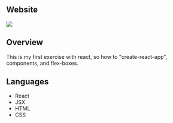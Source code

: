 
## Website

![](https://res.cloudinary.com/dta6lllnx/image/upload/v1611331903/GithubPreviews/Screenshot_2021-01-22_at_17.09.45_uhpvlk.png)


## Overview

This is my first exercise with react, so how to "create-react-app", components, and flex-boxes.

## Languages
- React
- JSX 
- HTML
- CSS
